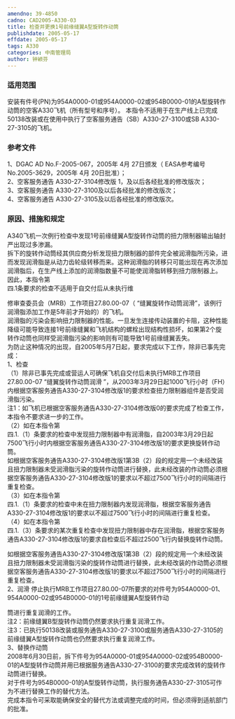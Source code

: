 ```yaml
---
amendno: 39-4850  
cadno: CAD2005-A330-03  
title: 检查并更换1号前缘缝翼A型旋转作动筒  
publishdate: 2005-05-17  
effdate: 2005-05-17  
tags: A330  
categories: 中南管理局  
author: 钟颖芬  
---
```

  
### 适用范围  
安装有件号(PN)为954A0000-01或954A0000-02或954B0000-01的A型旋转作动筒的空客A330飞机（所有型号和序号）。     本指令不适用于在生产线上已完成50138改装或在使用中执行了空客服务通告（SB）A330-27-3100或SB A330-27-3105的飞机。  
  
<!--more-->  
### 参考文件  
1、DGAC AD No.F-2005-067，2005年 4月 27日颁发（ EASA参考编号 No.2005-3629，2005年 4月 20日批准）；  
 2、空客服务通告 A330-27-3104修改版 1，及以后各经批准的修改版次；  
 3、空客服务通告 A330-27-3100及以后各经批准的修改版次；  
 4、空客服务通告 A330-27-3105及以后各经批准的修改版次。  
  
### 原因、措施和规定  
A340飞机一次例行检查中发现1号前缘缝翼A型旋转作动筒的扭力限制器输出轴封严出现过多渗漏。  
    拆下的旋转作动筒经其供应商分析发现扭力限制器的部件完全被润滑脂所污染，进而发现润滑脂是从动力齿轮级转移而来。这种润滑脂的转移只可能出现在再次添加润滑脂后，在生产线上添加的润滑脂数量不可能使润滑脂转移到扭力限制器上。  
    因此，本指令第  
四.1条要求的检查不适用于自交付后从未执行维  
  
修审查委员会（MRB）工作项目27.80.00-07（ “缝翼旋转作动筒润滑”，该例行润滑脂添加工作是5年前才开始的）的飞机。  
润滑脂的污染会影响扭力限制器的性能。一旦发生连接传动装置的卡阻，这种性能降级可能导致连接1号前缘缝翼和飞机结构的螺栓出现结构性损坏，如果第2个旋转作动筒也同样受润滑脂污染的影响则有可能导致1号前缘缝翼丢失。  
为防止这种情况的出现，自2005年5月7日起，要求完成以下工作，除非已事先完成：  
1、检查  
    （1）除非已事先完成或营运人可确保飞机自交付后未执行MRB工作项目27.80.00-07 “缝翼旋转作动筒润滑 ”，从2003年3月29日起1000飞行小时（FH）内根据空客服务通告A330-27-3104修改版1的要求检查扭力限制器组件是否受润滑脂污染。  
    注1：如飞机已根据空客服务通告A330-27-3104修改版0的要求完成了检查工作，本指令不要求进一步的工作。  
    （2）如在本指令第  
四.1.（1）条要求的检查中发现扭力限制器中有润滑脂，自2003年3月29日起7500飞行小时内根据空客服务通告A330-27-3104修改版1的要求更换旋转作动筒。  
    如根据空客服务通告A330-27-3104修改版1第3B（2）段的规定用一个未经改装且扭力限制器未受润滑脂污染的旋转作动筒进行替换，此未经改装的作动筒必须根据空客服务通告A330-27-3104修改版1的要求以不超过7500飞行小时的间隔进行重复检查。  
    （3）如在本指令第  
四.1.（1）条要求的检查中未在扭力限制器内发现润滑脂，根据空客服务通告A330-27-3104修改版1的要求以不超过7500飞行小时的间隔进行重复检查。  
    （4）如在本指令第  
四.1.（3）条要求的某次重复检查中发现扭力限制器中存在润滑脂，根据空客服务通告A330-27-3104修改版1的要求自检查后不超过2500飞行内替换旋转作动筒。  
  
如根据空客服务通告A330-27-3104修改版1第3B（2）段的规定用一个未经改装且扭力限制器未受润滑脂污染的旋转作动筒进行替换，此未经改装的作动筒必须根据空客服务通告A330-27-3104修改版1的要求以不超过7500飞行小时的间隔进行重复检查。  
2、润滑    停止执行MRB工作项目27.80.00-07所要求的对件号为954A0000-01、954A0000-02或954B0000-01的1号前缘缝翼A型旋转作动  
  
筒进行重复润滑的工作。  
    注2：前缘缝翼B型旋转作动筒仍然要求执行重复润滑工作。  
注3：已执行50138改装或服务通告A330-27-3100或服务通告A330-27-3105的前缘缝翼A型旋转作动筒也仍然要求执行重复润滑工作。  
    3、替换作动筒  
    2008年6月30日前，拆下件号为954A0000-01或954A0000-02或954B0000-01的A型旋转作动筒并用已根据服务通告A330-27-3100的要求完成改转的旋转作动筒进行替换。  
    对于件号为954B0000-01的A型旋转作动筒，执行服务通告A330-27-3105可作为不进行替换工作的替代方法。  
    完成本指令可采取能确保安全的替代方法或调整完成的时间，但必须得到适航部门的批准。  
